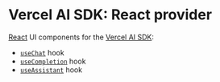 # Vercel AI SDK: React provider

[React](https://react.dev/) UI components for the [Vercel AI SDK](https://sdk.vercel.ai/docs):

- [`useChat`](https://sdk.vercel.ai/docs/reference/ai-sdk-ui/use-chat) hook
- [`useCompletion`](https://sdk.vercel.ai/docs/reference/ai-sdk-ui/use-completion) hook
- [`useAssistant`](https://sdk.vercel.ai/docs/reference/ai-sdk-ui/use-assistant) hook
